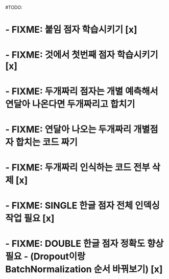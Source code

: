 #TODO:
# - FIXME: 붙임 점자 학습시키기 [x]
# - FIXME: 것에서 첫번째 점자 학습시키기 [x]
# - FIXME: 두개짜리 점자는 개별 예측해서 연달아 나온다면 두개짜리고 합치기
# - FIXME: 연달아 나오는 두개짜리 개별점자 합치는 코드 짜기
# - FIXME: 두개짜리 인식하는 코드 전부 삭제 [x]
# - FIXME: SINGLE 한글 점자 전체 인덱싱 작업 필요 [x]
# - FIXME: DOUBLE 한글 점자 정확도 향상 필요 - (Dropout이랑BatchNormalization 순서 바꿔보기) [x]
